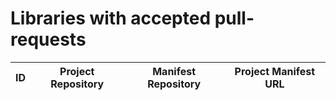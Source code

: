 # Libraries with accepted pull-requests

ID | Project Repository | Manifest Repository | Project Manifest URL
---|--------------------|---------------------|---------------------
